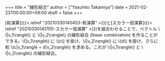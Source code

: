 +++
title = "線形結合"
author = ["Yasuhito Takamiya"]
date = 2021-02-23T00:00:00+09:00
draft = false
+++

[和演算]({{< relref "20210330140453-和演算" >}})と[スカラー倍演算]({{< relref "20210330141705-スカラー倍演算" >}})を組合わせることで、ベクトル \\(|v\_1\rangle\\) と \\(|v\_2\rangle\\) の線形結合 (linear combination) を作ることができる。\\(|v\_1\rangle\\) に \\(c\\) を掛け、\\(|v\_2\rangle\\) に \\(d\\) を掛け、さらに和 \\(c|v\_1\rangle + d|v\_2\rangle\\) を求める。これが \\(|v\_1\rangle\\) と \\(|v\_2\rangle\\) の線形結合。
